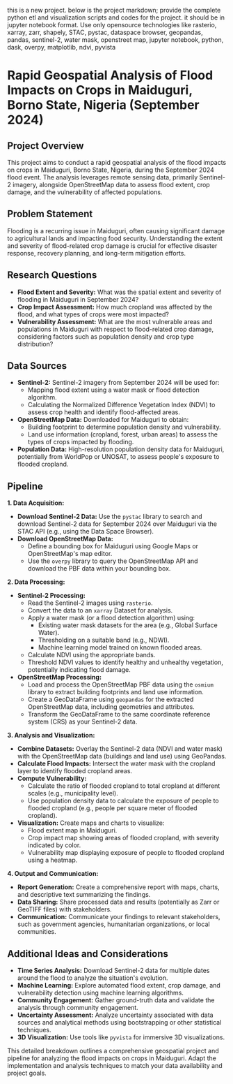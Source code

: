 this is a new project. below is the project markdown; provide the complete python etl and visualization scripts and codes for the project. it should be in jupyter notebook format. Use only opensource technologies like rasterio, xarray, zarr, shapely, STAC, pystac, dataspace browser, geopandas, pandas, sentinel-2, water mask, openstreet map, jupyter notebook, python, dask, overpy, matplotlib, ndvi, pyvista

# Rapid Geospatial Analysis of Flood Impacts on Crops in Maiduguri, Borno State, Nigeria (September 2024)

## Project Overview

This project aims to conduct a rapid geospatial analysis of the flood impacts on crops in Maiduguri, Borno State, Nigeria, during the September 2024 flood event. The analysis leverages remote sensing data, primarily Sentinel-2 imagery, alongside OpenStreetMap data to assess flood extent, crop damage, and the vulnerability of affected populations.

## Problem Statement

Flooding is a recurring issue in Maiduguri, often causing significant damage to agricultural lands and impacting food security. Understanding the extent and severity of flood-related crop damage is crucial for effective disaster response, recovery planning, and long-term mitigation efforts.

## Research Questions

* **Flood Extent and Severity:**  What was the spatial extent and severity of flooding in Maiduguri in September 2024?
* **Crop Impact Assessment:**  How much cropland was affected by the flood, and what types of crops were most impacted?
* **Vulnerability Assessment:** What are the most vulnerable areas and populations in Maiduguri with respect to flood-related crop damage, considering factors such as population density and crop type distribution?

## Data Sources

* **Sentinel-2:** Sentinel-2 imagery from September 2024 will be used for:
    * Mapping flood extent using a water mask or flood detection algorithm.
    * Calculating the Normalized Difference Vegetation Index (NDVI) to assess crop health and identify flood-affected areas.
* **OpenStreetMap Data:** Downloaded for Maiduguri to obtain:
    * Building footprint to determine population density and vulnerability.
    * Land use information (cropland, forest, urban areas) to assess the types of crops impacted by flooding.
* **Population Data:** High-resolution population density data for Maiduguri, potentially from WorldPop or UNOSAT, to assess people's exposure to flooded cropland.

## Pipeline

**1. Data Acquisition:**

* **Download Sentinel-2 Data:** Use the `pystac` library to search and download Sentinel-2 data for September 2024 over Maiduguri via the STAC API (e.g., using the Data Space Browser).
* **Download OpenStreetMap Data:**
    * Define a bounding box for Maiduguri using Google Maps or OpenStreetMap's map editor.
    * Use the `overpy` library to query the OpenStreetMap API and download the PBF data within your bounding box.

**2. Data Processing:**

* **Sentinel-2 Processing:**
    * Read the Sentinel-2 images using `rasterio`.
    * Convert the data to an `xarray` Dataset for analysis.
    * Apply a water mask (or a flood detection algorithm) using:
        * Existing water mask datasets for the area (e.g., Global Surface Water).
        * Thresholding on a suitable band (e.g., NDWI).
        * Machine learning model trained on known flooded areas.
    * Calculate NDVI using the appropriate bands.
    * Threshold NDVI values to identify healthy and unhealthy vegetation, potentially indicating flood damage.
* **OpenStreetMap Processing:**
    * Load and process the OpenStreetMap PBF data using the `osmium` library to extract building footprints and land use information.
    * Create a GeoDataFrame using `geopandas` for the extracted OpenStreetMap data, including geometries and attributes.
    * Transform the GeoDataFrame to the same coordinate reference system (CRS) as your Sentinel-2 data.

**3. Analysis and Visualization:**

* **Combine Datasets:** Overlay the Sentinel-2 data (NDVI and water mask) with the OpenStreetMap data (buildings and land use) using GeoPandas.
* **Calculate Flood Impacts:**  Intersect the water mask with the cropland layer to identify flooded cropland areas.
* **Compute Vulnerability:**
    * Calculate the ratio of flooded cropland to total cropland at different scales (e.g., municipality level).
    * Use population density data to calculate the exposure of people to flooded cropland (e.g., people per square meter of flooded cropland).
* **Visualization:** Create maps and charts to visualize:
    * Flood extent map in Maiduguri.
    * Crop impact map showing areas of flooded cropland, with severity indicated by color.
    * Vulnerability map displaying exposure of people to flooded cropland using a heatmap.

**4. Output and Communication:**

* **Report Generation:** Create a comprehensive report with maps, charts, and descriptive text summarizing the findings.
* **Data Sharing:** Share processed data and results (potentially as Zarr or GeoTIFF files) with stakeholders.
* **Communication:** Communicate your findings to relevant stakeholders, such as government agencies, humanitarian organizations, or local communities. 

## Additional Ideas and Considerations

* **Time Series Analysis:** Download Sentinel-2 data for multiple dates around the flood to analyze the situation's evolution.
* **Machine Learning:** Explore automated flood extent, crop damage, and vulnerability detection using machine learning algorithms.
* **Community Engagement:** Gather ground-truth data and validate the analysis through community engagement.
* **Uncertainty Assessment:** Analyze uncertainty associated with data sources and analytical methods using bootstrapping or other statistical techniques.
* **3D Visualization:** Use tools like `pyvista` for immersive 3D visualizations.

This detailed breakdown outlines a comprehensive geospatial project and pipeline for analyzing the flood impacts on crops in Maiduguri. Adapt the implementation and analysis techniques to match your data availability and project goals.

